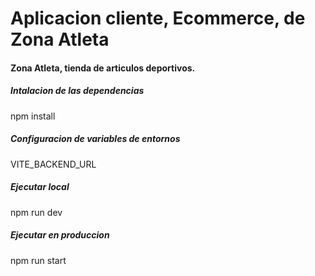 # Aplicacion cliente, Ecommerce, de Zona Atleta

#### Zona Atleta, tienda de articulos deportivos.

##### Intalacion de las dependencias

npm install

##### Configuracion de variables de entornos

VITE_BACKEND_URL

##### Ejecutar local

npm run dev

##### Ejecutar en produccion

npm run start